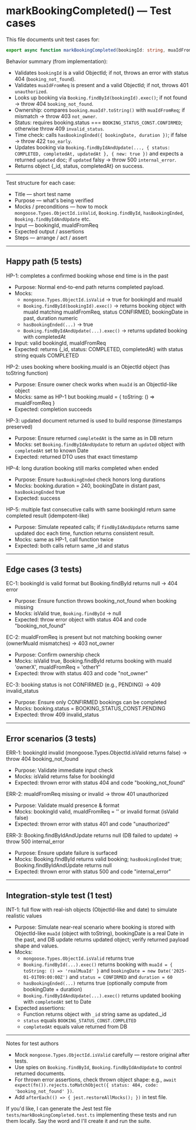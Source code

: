 # markBookingCompleted() — Test cases

This file documents unit test cases for:

```ts
export async function markBookingCompleted(bookingId: string, muaIdFromReq: string)
```

Behavior summary (from implementation):
- Validates `bookingId` is a valid ObjectId; if not, throws an error with status 404 (`booking_not_found`).
- Validates `muaIdFromReq` is present and a valid ObjectId; if not, throws 401 `unauthorized`.
- Looks up booking via `Booking.findById(bookingId).exec()`; if not found -> throw 404 `booking_not_found`.
- Ownership: compares `booking.muaId?.toString()` with `muaIdFromReq`; if mismatch -> throw 403 `not_owner`.
- Status: requires booking.status === `BOOKING_STATUS_CONST.CONFIRMED`; otherwise throw 409 `invalid_status`.
- Time check: calls `hasBookingEnded({ bookingDate, duration })`; if false -> throw 422 `too_early`.
- Updates booking via `Booking.findByIdAndUpdate(..., { status: COMPLETED, completedAt, updatedAt }, { new: true })` and expects a returned `updated` doc; if `updated` falsy -> throw 500 `internal_error`.
- Returns object {_id, status, completedAt} on success.

----

Test structure for each case:
- Title — short test name
- Purpose — what's being verified
- Mocks / preconditions — how to mock `mongoose.Types.ObjectId.isValid`, `Booking.findById`, `hasBookingEnded`, `Booking.findByIdAndUpdate` etc.
- Input — bookingId, muaIdFromReq
- Expected output / assertions
- Steps — arrange / act / assert

----

## Happy path (5 tests)

HP-1: completes a confirmed booking whose end time is in the past
- Purpose: Normal end-to-end path returns completed payload.
- Mocks:
  - `mongoose.Types.ObjectId.isValid` -> true for bookingId and muaId
  - `Booking.findById(bookingId).exec()` -> returns booking object with muaId matching muaIdFromReq, status CONFIRMED, bookingDate in past, duration numeric
  - `hasBookingEnded(...)` -> true
  - `Booking.findByIdAndUpdate(...).exec()` -> returns updated booking with completedAt
- Input: valid bookingId, muaIdFromReq
- Expected: returns {_id, status: COMPLETED, completedAt} with status string equals COMPLETED

HP-2: uses booking where booking.muaId is an ObjectId object (has toString function)
- Purpose: Ensure owner check works when `muaId` is an ObjectId-like object
- Mocks: same as HP-1 but booking.muaId = { toString: () => muaIdFromReq }
- Expected: completion succeeds

HP-3: updated document returned is used to build response (timestamps preserved)
- Purpose: Ensure returned `completedAt` is the same as in DB return
- Mocks: set `Booking.findByIdAndUpdate` to return an `updated` object with `completedAt` set to known Date
- Expected: returned DTO uses that exact timestamp

HP-4: long duration booking still marks completed when ended
- Purpose: Ensure `hasBookingEnded` check honors long durations
- Mocks: booking.duration = 240, bookingDate in distant past, `hasBookingEnded` true
- Expected: success

HP-5: multiple fast consecutive calls with same bookingId return same completed result (idempotent-like)
- Purpose: Simulate repeated calls; if `findByIdAndUpdate` returns same updated doc each time, function returns consistent result.
- Mocks: same as HP-1, call function twice
- Expected: both calls return same _id and status

----

## Edge cases (3 tests)

EC-1: bookingId is valid format but Booking.findById returns null -> 404 error
- Purpose: Ensure function throws booking_not_found when booking missing
- Mocks: isValid true, `Booking.findById` -> null
- Expected: throw error object with status 404 and code "booking_not_found"

EC-2: muaIdFromReq is present but not matching booking owner (ownerMuaId mismatches) -> 403 not_owner
- Purpose: Confirm ownership check
- Mocks: isValid true, Booking.findById returns booking with muaId 'ownerX', muaIdFromReq = 'otherY'
- Expected: throw with status 403 and code "not_owner"

EC-3: booking status is not CONFIRMED (e.g., PENDING) -> 409 invalid_status
- Purpose: Ensure only CONFIRMED bookings can be completed
- Mocks: booking.status = BOOKING_STATUS_CONST.PENDING
- Expected: throw 409 invalid_status

----

## Error scenarios (3 tests)

ERR-1: bookingId invalid (mongoose.Types.ObjectId.isValid returns false) -> throw 404 booking_not_found
- Purpose: Validate immediate input check
- Mocks: isValid returns false for bookingId
- Expected: thrown error with status 404 and code "booking_not_found"

ERR-2: muaIdFromReq missing or invalid -> throw 401 unauthorized
- Purpose: Validate muaId presence & format
- Mocks: bookingId valid, muaIdFromReq = '' or invalid format (isValid false)
- Expected: thrown error with status 401 and code "unauthorized"

ERR-3: Booking.findByIdAndUpdate returns null (DB failed to update) -> throw 500 internal_error
- Purpose: Ensure update failure is surfaced
- Mocks: Booking.findById returns valid booking; `hasBookingEnded` true; Booking.findByIdAndUpdate returns null
- Expected: thrown error with status 500 and code "internal_error"

----

## Integration-style test (1 test)

INT-1: full flow with real-ish objects (ObjectId-like and date) to simulate realistic values
- Purpose: Simulate near-real scenario where booking is stored with ObjectId-like `muaId` (object with toString), bookingDate is a real Date in the past, and DB update returns updated object; verify returned payload shape and values.
- Mocks:
  - `mongoose.Types.ObjectId.isValid` returns true
  - `Booking.findById(...).exec()` returns booking with `muaId = { toString: () => 'realMuaId' }` and `bookingDate = new Date('2025-01-01T09:00:00Z')` and `status = CONFIRMED` and `duration = 60`
  - `hasBookingEnded(...)` returns true (optionally compute from bookingDate + duration)
  - `Booking.findByIdAndUpdate(...).exec()` returns updated booking with `completedAt` set to Date
- Expected assertions:
  - Function returns object with `_id` string same as updated._id
  - `status` equals `BOOKING_STATUS_CONST.COMPLETED`
  - `completedAt` equals value returned from DB

----

Notes for test authors
- Mock `mongoose.Types.ObjectId.isValid` carefully — restore original after tests.
- Use spies on `Booking.findById`, `Booking.findByIdAndUpdate` to control returned documents.
- For thrown error assertions, check thrown object shape: e.g., `await expect(fn()).rejects.toMatchObject({ status: 404, code: 'booking_not_found' })`.
- Add `afterEach(() => { jest.restoreAllMocks(); })` in test file.

If you'd like, I can generate the Jest test file `tests/markBookingCompleted.test.ts` implementing these tests and run them locally. Say the word and I'll create it and run the suite.
